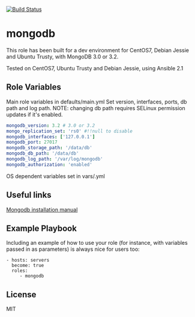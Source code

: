[![Build Status](https://travis-ci.org/adamham/mongodb.svg?branch=master)](https://travis-ci.org/adamham/mongodb)

mongodb
=========

This role has been built for a dev environment for CentOS7, Debian Jessie and Ubuntu Trusty, with MongoDB 3.0 or 3.2.

Tested on CentOS7, Ubuntu Trusty and Debian Jessie, using Ansible 2.1



Role Variables
--------------

Main role variables in defaults/main.yml
Set version, interfaces, ports, db path and log path.
NOTE: changing db path requires SELinux permission updates if it's enabled.


```yml
mongodb_version: 3.2 # 3.0 or 3.2
mongo_replication_set: 'rs0' #!!null to disable
mongodb_interfaces: ['127.0.0.1']
mongodb_port: 27017
mongodb_storage_path: '/data/db'
mongodb_db_path: '/data/db'
mongodb_log_path: '/var/log/mongodb'
mongodb_authorization: 'enabled'
```

OS dependent variables set in vars/<os family>.yml

Useful links
------------

[ Mongodb installation manual](https://docs.mongodb.com/manual/installation/M)

Example Playbook
----------------

Including an example of how to use your role (for instance, with variables passed in as parameters) is always nice for users too:

    - hosts: servers
      become: true
      roles:
         - mongodb

License
-------

MIT
